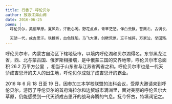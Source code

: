 ```yaml
---
title: 行香子·呼伦贝尔
author: 放歌江海山阙
date: 2016-06-25
poem: |
  呼伦贝尔，美丽草原。夏风吹，汗散心闲。野花点点，青草茫茫。伴白云飘，苍鹰击，古调长。

  天骄一代，成吉思汗。铁鞭挥，血色残阳。马飞大漠，剑劈荒原。忘千城碎，万家泣，举国殇。
---
```


呼伦贝尔市，内蒙古自治区下辖地级市，以境内呼伦湖和贝尔湖得名。东邻黑龙江省，西、北与蒙古国、俄罗斯相接壤，是中俄蒙三国的交界地带，呼伦贝尔市总面积 26.2 万平方公里  ，相当于山东省与江苏省两省之和。呼伦贝尔市也是一代天骄成吉思汗的夫人的出生地，呼伦贝尔成就了成吉思汗的霸业。

2016 年 6 月 18 日至 19 日，因参加三本学校联盟的法科会议，受厚大邀请来到呼伦贝尔，游历了呼伦贝尔的首府海拉尔和边贸城市满洲里，面对美丽的呼伦贝尔大草原，仍能感受到一代天骄成吉思汗的战马奔腾的气息。抚今怀古，特填词记之。
